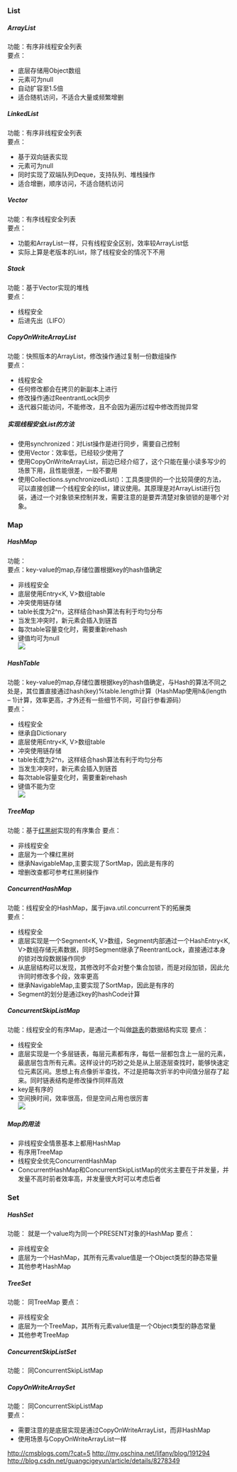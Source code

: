 ### List ###
##### ArrayList #####
功能：有序非线程安全列表  
要点：  
* 底层存储用Object数组
* 元素可为null
* 自动扩容至1.5倍
* 适合随机访问，不适合大量或频繁增删

##### LinkedList #####
功能：有序非线程安全列表  
要点：  
* 基于双向链表实现
* 元素可为null
* 同时实现了双端队列Deque，支持队列、堆栈操作
* 适合增删，顺序访问，不适合随机访问

##### Vector #####
功能：有序线程安全列表  
要点：  
* 功能和ArrayList一样，只有线程安全区别，效率较ArrayList低
* 实际上算是老版本的List，除了线程安全的情况下不用

##### Stack #####
功能：基于Vector实现的堆栈  
要点：  
* 线程安全
* 后进先出（LIFO）

##### CopyOnWriteArrayList #####
功能：快照版本的ArrayList，修改操作通过复制一份数组操作  
要点：  
* 线程安全
* 任何修改都会在拷贝的新副本上进行
* 修改操作通过ReentrantLock同步
* 迭代器只能访问，不能修改，且不会因为遍历过程中修改而抛异常

##### 实现线程安全List的方法 #####  
* 使用synchronized：对List操作是进行同步，需要自己控制
* 使用Vector：效率低，已经较少使用了
* 使用CopyOnWriteArrayList，前边已经介绍了，这个只能在量小读多写少的场景下用，且性能很差，一般不要用
* 使用Collections.synchronizedList()：工具类提供的一个比较简便的方法，可以直接创建一个线程安全的list，建议使用。其原理是对ArrayList进行包装，通过一个对象锁来控制并发，需要注意的是要弄清楚对象锁锁的是哪个对象。

### Map ###
##### HashMap #####
功能：  
要点：key-value的map,存储位置根据key的hash值确定  
* 非线程安全
* 底层使用Entry<K, V>数组table
* 冲突使用链存储
* table长度为2^n，这样结合hash算法有利于均匀分布
* 当发生冲突时，新元素会插入到链首
* 每次table容量变化时，需要重新rehash
* 键值均可为null  
![](http://h.hiphotos.baidu.com/baike/c0%3Dbaike80%2C5%2C5%2C80%2C26/sign=f197f18d087b020818c437b303b099b6/91ef76c6a7efce1b028711e2ad51f3deb48f656e.jpg)

##### HashTable #####
功能：key-value的map,存储位置根据key的hash值确定，与Hash的算法不同之处是，其位置直接通过hash(key)%table.length计算（HashMap使用h&(length – 1)计算，效率更高，才外还有一些细节不同，可自行参看源码）  
要点：  
* 线程安全
* 继承自Dictionary 
* 底层使用Entry<K, V>数组table
* 冲突使用链存储
* table长度为2^n，这样结合hash算法有利于均匀分布
* 当发生冲突时，新元素会插入到链首
* 每次table容量变化时，需要重新rehash
* 键值不能为空  
![](https://camo.githubusercontent.com/d3a88df46affd6adc7d37925a4ed99cee128da16/687474703a2f2f636d73626c6f67732e636f6d2f77702d636f6e74656e742f75706c6f6164732f323031342f30342f315f7468756d622e706e67)

##### TreeMap #####
功能：基于[红黑树](http://www.cnblogs.com/yangecnu/p/Introduce-Red-Black-Tree.html)实现的有序集合 
要点：  
* 非线程安全
* 底层为一个棵红黑树
* 继承NavigableMap,主要实现了SortMap，因此是有序的
* 增删改查都可参考红黑树操作

##### ConcurrentHashMap #####
功能：线程安全的HashMap，属于java.util.concurrent下的拓展类  
要点：  
* 线程安全
* 底层实现是一个Segment<K, V>数组，Segment内部通过一个HashEntry<K, V>数组存储元素数据，同时Segment继承了ReentrantLock，直接通过本身的锁对改段数据操作同步
* 从底层结构可以发现，其修改时不会对整个集合加锁，而是对段加锁，因此允许同时修改多个段，效率更高
* 继承NavigableMap,主要实现了SortMap，因此是有序的
* Segment的划分是通过key的hashCode计算

##### ConcurrentSkipListMap #####
功能：线程安全的有序Map，是通过一个叫做[跳表](http://blog.sina.com.cn/s/blog_72995dcc01017w1t.html)的数据结构实现 
要点：  
* 线程安全
* 底层实现是一个多层链表，每层元素都有序，每低一层都包含上一层的元素，最底层包含所有元素。这样设计的巧妙之处是从上层逐层查找时，能够快速定位元素区间。思想上有点像折半查找，不过是把每次折半的中间值分层存了起来。同时链表结构是修改操作同样高效
* key是有序的
* 空间换时间，效率很高，但是空间占用也很厉害  
![](https://camo.githubusercontent.com/260a8e552f3790ade3c9f69c178658082ee3b6f6/687474703a2f2f696d672e6d792e6373646e2e6e65742f75706c6f6164732f3230313231312f33302f313335343238313038345f323232382e706e67)

##### Map的用法 #####  
* 非线程安全情景基本上都用HashMap
* 有序用TreeMap
* 线程安全优先ConcurrentHashMap
* ConcurrentHashMap和ConcurrentSkipListMap的优劣主要在于并发量，并发量不高时前者效率高，并发量很大时可以考虑后者

### Set ###
##### HashSet #####
功能： 就是一个value均为同一个PRESENT对象的HashMap
要点：   
* 非线程安全  
* 底层为一个HashMap，其所有元素value值是一个Object类型的静态常量
* 其他参考HashMap  

##### TreeSet #####
功能： 同TreeMap
要点：   
* 非线程安全  
* 底层为一个TreeMap，其所有元素value值是一个Object类型的静态常量
* 其他参考TreeMap  

##### ConcurrentSkipListSet #####
功能： 同ConcurrentSkipListMap  

##### CopyOnWriteArraySet #####
功能： 同ConcurrentSkipListMap   
要点：  
* 需要注意的是底层实现是通过CopyOnWriteArrayList，而非HashMap
* 使用场景与CopyOnWriteArrayList一样  


http://cmsblogs.com/?cat=5
http://my.oschina.net/lifany/blog/191294
http://blog.csdn.net/guangcigeyun/article/details/8278349